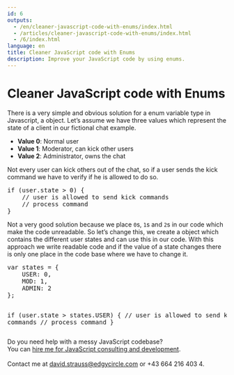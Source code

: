 ```yaml
---
id: 6
outputs:
  - /en/cleaner-javascript-code-with-enums/index.html
  - /articles/cleaner-javascript-code-with-enums/index.html
  - /6/index.html
language: en
title: Cleaner JavaScript code with Enums
description: Improve your JavaScript code by using enums.
---
```

<h1>Cleaner JavaScript code with Enums</h1>

<p>
There is a very simple and obvious solution for a enum variable type in Javascript, a object.
Let’s assume we have three values which represent the state of a client in our fictional chat example.
</p>
<ul>
  <li><strong>Value 0</strong>: Normal user</li>
  <li><strong>Value 1</strong>: Moderator, can kick other users</li>
  <li><strong>Value 2</strong>: Administrator, owns the chat</li>
</ul>
<p>
Not every user can kick others out of the chat, so if a user sends the kick command we have to verify if he is allowed to do so.
</p>
<p>
<pre>
if (user.state &gt; 0) {
    // user is allowed to send kick commands
    // process command
}
</pre>
</p>
<p>
Not a very good solution because we place <code>0</code>s, <code>1</code>s and <code>2</code>s in our code which make the code unreadable. So let’s change this, we create a object which contains the different user states and can use this in our code.
With this approach we write readable code and if the value of a state changes there is only one place in the code base where we have to change it.
</p>
<p>
<pre>
var states = {
    USER: 0,
    MOD: 1,
    ADMIN: 2
};

if (user.state &gt; states.USER) {
    // user is allowed to send kick commands
    // process command
}
</pre>
</p>

<div class="call-to-action">
  Do you need help with a messy JavaScript codebase?<br>
  You can <a href="/javascript-consulting-and-development/">hire me for JavaScript consulting and development</a>.<br><br>
  Contact me at <a href="mailto:david.strauss@edgycircle.com">david.strauss@edgycircle.com</a> or +43 664 216 403 4.
</div>
